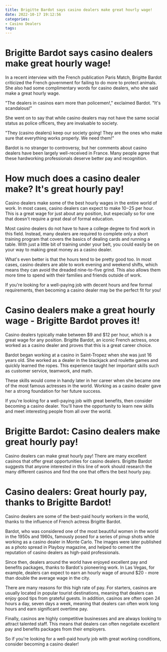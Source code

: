 ```yaml
---
title: Brigitte Bardot says casino dealers make great hourly wage!
date: 2022-10-17 19:12:56
categories:
- Casino Dealers
tags:
---
```



#  Brigitte Bardot says casino dealers make great hourly wage!

In a recent interview with the French publication Paris Match, Brigitte Bardot criticized the French government for failing to do more to protect animals. She also had some complimentary words for casino dealers, who she said make a great hourly wage.

"The dealers in casinos earn more than policemen!," exclaimed Bardot. "It's scandalous!"

She went on to say that while casino dealers may not have the same social status as police officers, they are invaluable to society.

"They (casino dealers) keep our society going! They are the ones who make sure that everything works properly. We need them!"

Bardot is no stranger to controversy, but her comments about casino dealers have been largely well-received in France. Many people agree that these hardworking professionals deserve better pay and recognition.

#  How much does a casino dealer make? It's great hourly pay!

Casino dealers make some of the best hourly wages in the entire world of work. In most cases, casino dealers can expect to make $10-$25 per hour. This is a great wage for just about any position, but especially so for one that doesn't require a great deal of formal education.

Most casino dealers do not have to have a college degree to find work in this field. Instead, many dealers are required to complete only a short training program that covers the basics of dealing cards and running a table. With just a little bit of training under your belt, you could easily be on your way to making great money as a casino dealer.

What's even better is that the hours tend to be pretty good too. In most cases, casino dealers are able to work evening and weekend shifts, which means they can avoid the dreaded nine-to-five grind. This also allows them more time to spend with their families and friends outside of work.

If you're looking for a well-paying job with decent hours and few formal requirements, then becoming a casino dealer may be the perfect fit for you!

#  Casino dealers make a great hourly wage - Brigitte Bardot proves it!

Casino dealers typically make between $9 and $12 per hour, which is a great wage for any position. Brigitte Bardot, an iconic French actress, once worked as a casino dealer and proves that this is a great career choice.

Bardot began working at a casino in Saint-Tropez when she was just 16 years old. She worked as a dealer in the blackjack and roulette games and quickly learned the ropes. This experience taught her important skills such as customer service, teamwork, and math.

These skills would come in handy later in her career when she became one of the most famous actresses in the world. Working as a casino dealer gave her a strong foundation for her future success.

If you're looking for a well-paying job with great benefits, then consider becoming a casino dealer. You'll have the opportunity to learn new skills and meet interesting people from all over the world.

#  Brigitte Bardot: Casino dealers make great hourly pay!

Casino dealers can make great hourly pay! There are many excellent casinos that offer great opportunities for casino dealers. Brigitte Bardot suggests that anyone interested in this line of work should research the many different casinos and find the one that offers the best hourly pay.

#  Casino dealers: Great hourly pay, thanks to Brigitte Bardot!

Casino dealers are some of the best-paid hourly workers in the world, thanks to the influence of French actress Brigitte Bardot.

Bardot, who was considered one of the most beautiful women in the world in the 1950s and 1960s, famously posed for a series of pinup shots while working as a casino dealer in Monte Carlo. The images were later published as a photo spread in Playboy magazine, and helped to cement the reputation of casino dealers as high-paid professionals.

Since then, dealers around the world have enjoyed excellent pay and benefits packages, thanks to Bardot's pioneering work. In Las Vegas, for example, dealers can expect to earn an hourly wage of around $20 - more than double the average wage in the city.

There are many reasons for this high rate of pay. For starters, casinos are usually located in popular tourist destinations, meaning that dealers can enjoy good tips from grateful guests. In addition, casinos are often open 24 hours a day, seven days a week, meaning that dealers can often work long hours and earn significant overtime pay.

Finally, casinos are highly competitive businesses and are always looking to attract talented staff. This means that dealers can often negotiate excellent pay and benefits packages from their employers.

So if you're looking for a well-paid hourly job with great working conditions, consider becoming a casino dealer!